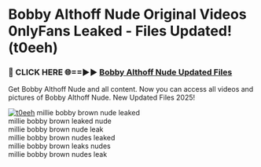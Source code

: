 # Bobby Althoff Nude Original Videos 0nlyFans Leaked - Files Updated! (t0eeh)

<h3>🔴 CLICK HERE 🌐==►► <a href="https://tinyurl.com/yrmya6cz" rel="nofollow">Bobby Althoff Nude Updated Files</a></h3>

Get Bobby Althoff Nude and all content. Now you can access all videos and pictures of Bobby Althoff Nude. New Updated Files 2025!

[![t0eeh](https://i.imgur.com/FMdXYCs.gif)](https://tinyurl.com/yrmya6cz)
millie bobby brown nude leaked<br>
millie bobby brown leaked nude<br>
millie bobby brown nude leak<br>
millie bobby brown nudes leaked<br>
millie bobby brown leaks nudes<br>
millie bobby brown nudes leak